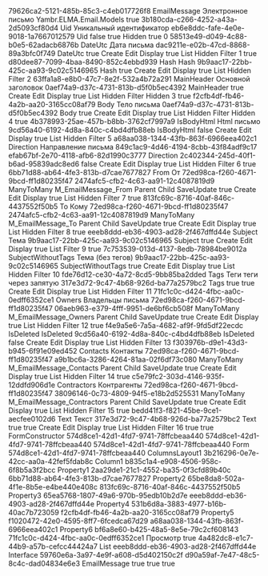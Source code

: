﻿<?xml version="1.0" encoding="utf-8"?>
<Entity xmlns:xsi="http://www.w3.org/2001/XMLSchema-instance" xmlns:xsd="http://www.w3.org/2001/XMLSchema">
  <Uid>79626ca2-5121-485b-85c3-c4eb017726f8</Uid>
  <Name>EmailMessage</Name>
  <DisplayName>Электронное письмо</DisplayName>
  <Namespace>Yambr.ELMA.Email.Models</Namespace>
  <AllowCreateHeirs>true</AllowCreateHeirs>
  <Properties>
    <PropertyMetadata xsi:type="EntityPropertyMetadata">
      <Uid>3b180cda-c266-4252-a43a-2d5093cf80d4</Uid>
      <Name>Uid</Name>
      <DisplayName>Уникальный идентификатор</DisplayName>
      <TypeUid>eb6e8ddc-fafe-4e0e-9018-1a7667012579</TypeUid>
      <Settings xsi:type="GuidSettings">
        <FieldName>Uid</FieldName>
      </Settings>
      <Nullable>false</Nullable>
      <IsSystem>true</IsSystem>
      <ViewSettings>
        <Attributes>
          <ViewAttribute>
            <Visibility>Hidden</Visibility>
            <ReadOnly>true</ReadOnly>
          </ViewAttribute>
        </Attributes>
      </ViewSettings>
      <Order>0</Order>
    </PropertyMetadata>
    <PropertyMetadata xsi:type="EntityPropertyMetadata">
      <Uid>58513e49-d049-4c88-b0e5-62adacb6876b</Uid>
      <Name>DateUtc</Name>
      <DisplayName>Дата письма</DisplayName>
      <TypeUid>dac9211e-e02b-47cd-8868-89a3bfc0f749</TypeUid>
      <Settings xsi:type="DateTimeSettings">
        <FieldName>DateUtc</FieldName>
      </Settings>
      <Nullable>true</Nullable>
      <ViewSettings>
        <Attributes>
          <ViewAttribute>
            <ViewType>Create</ViewType>
          </ViewAttribute>
          <ViewAttribute>
            <ViewType>Edit</ViewType>
          </ViewAttribute>
          <ViewAttribute>
            <ViewType>Display</ViewType>
            <ReadOnly>true</ReadOnly>
          </ViewAttribute>
          <ViewAttribute>
            <ViewType>List</ViewType>
            <Visibility>Hidden</Visibility>
          </ViewAttribute>
          <ViewAttribute>
            <ViewType>Filter</ViewType>
          </ViewAttribute>
        </Attributes>
      </ViewSettings>
      <Order>1</Order>
      <Filterable>true</Filterable>
    </PropertyMetadata>
    <PropertyMetadata xsi:type="EntityPropertyMetadata">
      <Uid>d80dee87-7099-4baa-8490-852c4ebbd939</Uid>
      <Name>Hash</Name>
      <DisplayName>Hash</DisplayName>
      <TypeUid>9b9aac17-22bb-425c-aa93-9c02c5146965</TypeUid>
      <Settings xsi:type="StringSettings">
        <FieldName>Hash</FieldName>
      </Settings>
      <Nullable>true</Nullable>
      <ViewSettings>
        <Attributes>
          <ViewAttribute>
            <ViewType>Create</ViewType>
          </ViewAttribute>
          <ViewAttribute>
            <ViewType>Edit</ViewType>
          </ViewAttribute>
          <ViewAttribute>
            <ViewType>Display</ViewType>
            <ReadOnly>true</ReadOnly>
          </ViewAttribute>
          <ViewAttribute>
            <ViewType>List</ViewType>
            <Visibility>Hidden</Visibility>
          </ViewAttribute>
          <ViewAttribute>
            <ViewType>Filter</ViewType>
          </ViewAttribute>
        </Attributes>
      </ViewSettings>
      <Order>2</Order>
    </PropertyMetadata>
    <PropertyMetadata xsi:type="EntityPropertyMetadata">
      <Uid>63ffa1a8-e8b0-47c7-8e2f-532a4b72a291</Uid>
      <Name>MainHeader</Name>
      <DisplayName>Основной заголовок</DisplayName>
      <TypeUid>0aef74a9-d37c-4731-813b-d5f0b5ec4392</TypeUid>
      <Settings xsi:type="HtmlStringSettings">
        <FieldName>MainHeader</FieldName>
      </Settings>
      <Nullable>true</Nullable>
      <ViewSettings>
        <Attributes>
          <ViewAttribute>
            <ViewType>Create</ViewType>
          </ViewAttribute>
          <ViewAttribute>
            <ViewType>Edit</ViewType>
          </ViewAttribute>
          <ViewAttribute>
            <ViewType>Display</ViewType>
            <ReadOnly>true</ReadOnly>
          </ViewAttribute>
          <ViewAttribute>
            <ViewType>List</ViewType>
            <Visibility>Hidden</Visibility>
          </ViewAttribute>
          <ViewAttribute>
            <ViewType>Filter</ViewType>
            <Visibility>Hidden</Visibility>
          </ViewAttribute>
        </Attributes>
      </ViewSettings>
      <Order>3</Order>
      <Filterable>true</Filterable>
    </PropertyMetadata>
    <PropertyMetadata xsi:type="EntityPropertyMetadata">
      <Uid>f2cfb4df-fb46-4a2b-aa20-3165cc08af79</Uid>
      <Name>Body</Name>
      <DisplayName>Тело письма</DisplayName>
      <TypeUid>0aef74a9-d37c-4731-813b-d5f0b5ec4392</TypeUid>
      <Settings xsi:type="HtmlStringSettings">
        <FieldName>Body</FieldName>
      </Settings>
      <Nullable>true</Nullable>
      <ViewSettings>
        <Attributes>
          <ViewAttribute>
            <ViewType>Create</ViewType>
          </ViewAttribute>
          <ViewAttribute>
            <ViewType>Edit</ViewType>
          </ViewAttribute>
          <ViewAttribute>
            <ViewType>Display</ViewType>
            <ReadOnly>true</ReadOnly>
          </ViewAttribute>
          <ViewAttribute>
            <ViewType>List</ViewType>
            <Visibility>Hidden</Visibility>
          </ViewAttribute>
          <ViewAttribute>
            <ViewType>Filter</ViewType>
            <Visibility>Hidden</Visibility>
          </ViewAttribute>
        </Attributes>
      </ViewSettings>
      <Order>4</Order>
      <Filterable>true</Filterable>
    </PropertyMetadata>
    <PropertyMetadata xsi:type="EntityPropertyMetadata">
      <Uid>4b378993-25ae-457b-b8bb-3762cf7997a9</Uid>
      <Name>IsBodyHtml</Name>
      <DisplayName>Html письмо</DisplayName>
      <TypeUid>9cd56a40-6192-4d8a-840c-c4bd4dfb88eb</TypeUid>
      <Settings xsi:type="BoolSettings">
        <FieldName>IsBodyHtml</FieldName>
      </Settings>
      <Nullable>false</Nullable>
      <ViewSettings>
        <Attributes>
          <ViewAttribute>
            <ViewType>Create</ViewType>
          </ViewAttribute>
          <ViewAttribute>
            <ViewType>Edit</ViewType>
          </ViewAttribute>
          <ViewAttribute>
            <ViewType>Display</ViewType>
            <ReadOnly>true</ReadOnly>
          </ViewAttribute>
          <ViewAttribute>
            <ViewType>List</ViewType>
            <Visibility>Hidden</Visibility>
          </ViewAttribute>
          <ViewAttribute>
            <ViewType>Filter</ViewType>
          </ViewAttribute>
        </Attributes>
      </ViewSettings>
      <Order>5</Order>
    </PropertyMetadata>
    <PropertyMetadata xsi:type="EntityPropertyMetadata">
      <Uid>a68aa038-1344-43fb-863f-6966eea402c1</Uid>
      <Name>Direction</Name>
      <DisplayName>Направление письма</DisplayName>
      <TypeUid>849c1ac9-4d46-4194-8cbb-43f84adf9c17</TypeUid>
      <SubTypeUid>efab67bf-2e70-4118-afb6-82d1990c3777</SubTypeUid>
      <Settings xsi:type="EnumSettings">
        <FieldName>Direction</FieldName>
        <DefaultValue>2c402344-245d-40f1-b6ad-95839adc8ed6</DefaultValue>
      </Settings>
      <Nullable>false</Nullable>
      <ViewSettings>
        <Attributes>
          <ViewAttribute>
            <ViewType>Create</ViewType>
          </ViewAttribute>
          <ViewAttribute>
            <ViewType>Edit</ViewType>
          </ViewAttribute>
          <ViewAttribute>
            <ViewType>Display</ViewType>
            <ReadOnly>true</ReadOnly>
          </ViewAttribute>
          <ViewAttribute>
            <ViewType>List</ViewType>
            <Visibility>Hidden</Visibility>
          </ViewAttribute>
          <ViewAttribute>
            <ViewType>Filter</ViewType>
          </ViewAttribute>
        </Attributes>
      </ViewSettings>
      <Order>6</Order>
      <Filterable>true</Filterable>
    </PropertyMetadata>
    <PropertyMetadata xsi:type="EntityPropertyMetadata">
      <Uid>6bb71d88-ab64-4fe3-813b-d7cae7677827</Uid>
      <Name>From</Name>
      <DisplayName>От</DisplayName>
      <TypeUid>72ed98ca-f260-4671-9bcd-ff1d80235f47</TypeUid>
      <SubTypeUid>2474afc5-cfb2-4c63-aa91-12c4087819d9</SubTypeUid>
      <Settings xsi:type="EntitySettings">
        <RelationType>ManyToMany</RelationType>
        <RelationTableName>M_EmailMessage_From</RelationTableName>
        <ParentColumnName>Parent</ParentColumnName>
        <ChildColumnName>Child</ChildColumnName>
        <CascadeMode>SaveUpdate</CascadeMode>
      </Settings>
      <Nullable>true</Nullable>
      <ViewSettings>
        <Attributes>
          <ViewAttribute>
            <ViewType>Create</ViewType>
          </ViewAttribute>
          <ViewAttribute>
            <ViewType>Edit</ViewType>
          </ViewAttribute>
          <ViewAttribute>
            <ViewType>Display</ViewType>
            <ReadOnly>true</ReadOnly>
          </ViewAttribute>
          <ViewAttribute>
            <ViewType>List</ViewType>
            <Visibility>Hidden</Visibility>
          </ViewAttribute>
          <ViewAttribute>
            <ViewType>Filter</ViewType>
          </ViewAttribute>
        </Attributes>
      </ViewSettings>
      <Order>7</Order>
      <Filterable>true</Filterable>
    </PropertyMetadata>
    <PropertyMetadata xsi:type="EntityPropertyMetadata">
      <Uid>813fc69c-8716-40af-846c-4437552f50b5</Uid>
      <Name>To</Name>
      <DisplayName>Кому</DisplayName>
      <TypeUid>72ed98ca-f260-4671-9bcd-ff1d80235f47</TypeUid>
      <SubTypeUid>2474afc5-cfb2-4c63-aa91-12c4087819d9</SubTypeUid>
      <Settings xsi:type="EntitySettings">
        <RelationType>ManyToMany</RelationType>
        <RelationTableName>M_EmailMessage_To</RelationTableName>
        <ParentColumnName>Parent</ParentColumnName>
        <ChildColumnName>Child</ChildColumnName>
        <CascadeMode>SaveUpdate</CascadeMode>
      </Settings>
      <Nullable>true</Nullable>
      <ViewSettings>
        <Attributes>
          <ViewAttribute>
            <ViewType>Create</ViewType>
          </ViewAttribute>
          <ViewAttribute>
            <ViewType>Edit</ViewType>
          </ViewAttribute>
          <ViewAttribute>
            <ViewType>Display</ViewType>
            <ReadOnly>true</ReadOnly>
          </ViewAttribute>
          <ViewAttribute>
            <ViewType>List</ViewType>
            <Visibility>Hidden</Visibility>
          </ViewAttribute>
          <ViewAttribute>
            <ViewType>Filter</ViewType>
          </ViewAttribute>
        </Attributes>
      </ViewSettings>
      <Order>8</Order>
      <Filterable>true</Filterable>
    </PropertyMetadata>
    <PropertyMetadata xsi:type="EntityPropertyMetadata">
      <Uid>eeeb8ddd-eb36-4903-ad28-2f467dffd44e</Uid>
      <Name>Subject</Name>
      <DisplayName>Тема</DisplayName>
      <TypeUid>9b9aac17-22bb-425c-aa93-9c02c5146965</TypeUid>
      <Settings xsi:type="StringSettings">
        <FieldName>Subject</FieldName>
      </Settings>
      <Nullable>true</Nullable>
      <ViewSettings>
        <Attributes>
          <ViewAttribute>
            <ViewType>Create</ViewType>
          </ViewAttribute>
          <ViewAttribute>
            <ViewType>Edit</ViewType>
          </ViewAttribute>
          <ViewAttribute>
            <ViewType>Display</ViewType>
            <ReadOnly>true</ReadOnly>
          </ViewAttribute>
          <ViewAttribute>
            <ViewType>List</ViewType>
          </ViewAttribute>
          <ViewAttribute>
            <ViewType>Filter</ViewType>
          </ViewAttribute>
        </Attributes>
      </ViewSettings>
      <Order>9</Order>
      <InFastSearch>true</InFastSearch>
    </PropertyMetadata>
    <PropertyMetadata xsi:type="EntityPropertyMetadata">
      <Uid>7c753539-013d-4137-8edb-78984be9012a</Uid>
      <Name>SubjectWithoutTags</Name>
      <DisplayName>Тема (без тегов)</DisplayName>
      <TypeUid>9b9aac17-22bb-425c-aa93-9c02c5146965</TypeUid>
      <Settings xsi:type="StringSettings">
        <FieldName>SubjectWithoutTags</FieldName>
      </Settings>
      <Nullable>true</Nullable>
      <ViewSettings>
        <Attributes>
          <ViewAttribute>
            <ViewType>Create</ViewType>
          </ViewAttribute>
          <ViewAttribute>
            <ViewType>Edit</ViewType>
          </ViewAttribute>
          <ViewAttribute>
            <ViewType>Display</ViewType>
            <ReadOnly>true</ReadOnly>
          </ViewAttribute>
          <ViewAttribute>
            <ViewType>List</ViewType>
            <Visibility>Hidden</Visibility>
          </ViewAttribute>
          <ViewAttribute>
            <ViewType>Filter</ViewType>
          </ViewAttribute>
        </Attributes>
      </ViewSettings>
      <Order>10</Order>
    </PropertyMetadata>
    <PropertyMetadata xsi:type="EntityPropertyMetadata">
      <Uid>fde76d12-ce30-4a72-8cd5-9bb85ba2dded</Uid>
      <Name>Tags</Name>
      <DisplayName>Теги</DisplayName>
      <Description>теги через запятую</Description>
      <TypeUid>317e3d72-9c47-4b68-926d-ba77a2579bc2</TypeUid>
      <Settings xsi:type="TextSettings">
        <FieldName>Tags</FieldName>
        <MultiLine>true</MultiLine>
      </Settings>
      <Nullable>true</Nullable>
      <ViewSettings>
        <Attributes>
          <ViewAttribute>
            <ViewType>Create</ViewType>
          </ViewAttribute>
          <ViewAttribute>
            <ViewType>Edit</ViewType>
          </ViewAttribute>
          <ViewAttribute>
            <ViewType>Display</ViewType>
            <ReadOnly>true</ReadOnly>
          </ViewAttribute>
          <ViewAttribute>
            <ViewType>List</ViewType>
            <Visibility>Hidden</Visibility>
          </ViewAttribute>
          <ViewAttribute>
            <ViewType>Filter</ViewType>
          </ViewAttribute>
        </Attributes>
      </ViewSettings>
      <Order>11</Order>
    </PropertyMetadata>
    <PropertyMetadata xsi:type="EntityPropertyMetadata">
      <Uid>71fc1c0c-d424-4fbc-aa0c-0edff6352ce1</Uid>
      <Name>Owners</Name>
      <DisplayName>Владельцы письма</DisplayName>
      <TypeUid>72ed98ca-f260-4671-9bcd-ff1d80235f47</TypeUid>
      <SubTypeUid>06aeb963-e379-4fff-9951-de6bf6cb508f</SubTypeUid>
      <Settings xsi:type="EntitySettings">
        <RelationType>ManyToMany</RelationType>
        <RelationTableName>M_EmailMessage_Owners</RelationTableName>
        <ParentColumnName>Parent</ParentColumnName>
        <ChildColumnName>Child</ChildColumnName>
        <CascadeMode>SaveUpdate</CascadeMode>
      </Settings>
      <Nullable>true</Nullable>
      <ViewSettings>
        <Attributes>
          <ViewAttribute>
            <ViewType>Create</ViewType>
          </ViewAttribute>
          <ViewAttribute>
            <ViewType>Edit</ViewType>
          </ViewAttribute>
          <ViewAttribute>
            <ViewType>Display</ViewType>
            <ReadOnly>true</ReadOnly>
          </ViewAttribute>
          <ViewAttribute>
            <ViewType>List</ViewType>
            <Visibility>Hidden</Visibility>
          </ViewAttribute>
          <ViewAttribute>
            <ViewType>Filter</ViewType>
          </ViewAttribute>
        </Attributes>
      </ViewSettings>
      <Order>12</Order>
      <Filterable>true</Filterable>
    </PropertyMetadata>
    <PropertyMetadata xsi:type="EntityPropertyMetadata">
      <Uid>f4e9a5e6-7a5a-4682-af9f-9fd5df22ecdc</Uid>
      <Name>IsDeleted</Name>
      <DisplayName>IsDeleted</DisplayName>
      <TypeUid>9cd56a40-6192-4d8a-840c-c4bd4dfb88eb</TypeUid>
      <Settings xsi:type="BoolSettings">
        <FieldName>IsDeleted</FieldName>
      </Settings>
      <Nullable>false</Nullable>
      <ViewSettings>
        <Attributes>
          <ViewAttribute>
            <ViewType>Create</ViewType>
          </ViewAttribute>
          <ViewAttribute>
            <ViewType>Edit</ViewType>
          </ViewAttribute>
          <ViewAttribute>
            <ViewType>Display</ViewType>
            <ReadOnly>true</ReadOnly>
          </ViewAttribute>
          <ViewAttribute>
            <ViewType>List</ViewType>
            <Visibility>Hidden</Visibility>
          </ViewAttribute>
          <ViewAttribute>
            <ViewType>Filter</ViewType>
          </ViewAttribute>
        </Attributes>
      </ViewSettings>
      <Order>13</Order>
    </PropertyMetadata>
    <PropertyMetadata xsi:type="EntityPropertyMetadata">
      <Uid>f303976b-d9e1-43d3-b945-6f91e09ed452</Uid>
      <Name>Contacts</Name>
      <DisplayName>Контакты</DisplayName>
      <TypeUid>72ed98ca-f260-4671-9bcd-ff1d80235f47</TypeUid>
      <SubTypeUid>a9b1bc6a-3286-4264-81aa-02f6df73c080</SubTypeUid>
      <Settings xsi:type="EntitySettings">
        <RelationType>ManyToMany</RelationType>
        <RelationTableName>M_EmailMessage_Contacts</RelationTableName>
        <ParentColumnName>Parent</ParentColumnName>
        <ChildColumnName>Child</ChildColumnName>
        <CascadeMode>SaveUpdate</CascadeMode>
      </Settings>
      <Nullable>true</Nullable>
      <ViewSettings>
        <Attributes>
          <ViewAttribute>
            <ViewType>Create</ViewType>
          </ViewAttribute>
          <ViewAttribute>
            <ViewType>Edit</ViewType>
          </ViewAttribute>
          <ViewAttribute>
            <ViewType>Display</ViewType>
            <ReadOnly>true</ReadOnly>
          </ViewAttribute>
          <ViewAttribute>
            <ViewType>List</ViewType>
            <Visibility>Hidden</Visibility>
          </ViewAttribute>
          <ViewAttribute>
            <ViewType>Filter</ViewType>
          </ViewAttribute>
        </Attributes>
      </ViewSettings>
      <Order>14</Order>
      <Filterable>true</Filterable>
    </PropertyMetadata>
    <PropertyMetadata xsi:type="EntityPropertyMetadata">
      <Uid>c5e79fc2-303d-4146-935f-12ddfd906d1e</Uid>
      <Name>Contractors</Name>
      <DisplayName>Контрагенты</DisplayName>
      <TypeUid>72ed98ca-f260-4671-9bcd-ff1d80235f47</TypeUid>
      <SubTypeUid>38096146-0c73-4809-94f5-e18b2d525531</SubTypeUid>
      <Settings xsi:type="EntitySettings">
        <RelationType>ManyToMany</RelationType>
        <RelationTableName>M_EmailMessage_Contractors</RelationTableName>
        <ParentColumnName>Parent</ParentColumnName>
        <ChildColumnName>Child</ChildColumnName>
        <CascadeMode>SaveUpdate</CascadeMode>
      </Settings>
      <Nullable>true</Nullable>
      <ViewSettings>
        <Attributes>
          <ViewAttribute>
            <ViewType>Create</ViewType>
          </ViewAttribute>
          <ViewAttribute>
            <ViewType>Edit</ViewType>
          </ViewAttribute>
          <ViewAttribute>
            <ViewType>Display</ViewType>
            <ReadOnly>true</ReadOnly>
          </ViewAttribute>
          <ViewAttribute>
            <ViewType>List</ViewType>
            <Visibility>Hidden</Visibility>
          </ViewAttribute>
          <ViewAttribute>
            <ViewType>Filter</ViewType>
          </ViewAttribute>
        </Attributes>
      </ViewSettings>
      <Order>15</Order>
      <Filterable>true</Filterable>
    </PropertyMetadata>
    <PropertyMetadata xsi:type="EntityPropertyMetadata">
      <Uid>bedd41f3-f821-45be-9ce1-aecfee0102d6</Uid>
      <Name>Text</Name>
      <DisplayName>Текст</DisplayName>
      <TypeUid>317e3d72-9c47-4b68-926d-ba77a2579bc2</TypeUid>
      <Settings xsi:type="TextSettings">
        <FieldName>Text</FieldName>
        <MultiLine>true</MultiLine>
      </Settings>
      <Nullable>true</Nullable>
      <ViewSettings>
        <Attributes>
          <ViewAttribute>
            <ViewType>Create</ViewType>
          </ViewAttribute>
          <ViewAttribute>
            <ViewType>Edit</ViewType>
          </ViewAttribute>
          <ViewAttribute>
            <ViewType>Display</ViewType>
            <ReadOnly>true</ReadOnly>
          </ViewAttribute>
          <ViewAttribute>
            <ViewType>List</ViewType>
            <Visibility>Hidden</Visibility>
          </ViewAttribute>
          <ViewAttribute>
            <ViewType>Filter</ViewType>
          </ViewAttribute>
        </Attributes>
      </ViewSettings>
      <Order>16</Order>
      <InFastSearch>true</InFastSearch>
      <Filterable>true</Filterable>
    </PropertyMetadata>
  </Properties>
  <FormsScheme>FormConstructor</FormsScheme>
  <DefaultForms>
    <CreateUid>574d8ce1-42d1-4fd7-9741-78ffcbeaa440</CreateUid>
    <EditUid>574d8ce1-42d1-4fd7-9741-78ffcbeaa440</EditUid>
    <DisplayUid>574d8ce1-42d1-4fd7-9741-78ffcbeaa440</DisplayUid>
  </DefaultForms>
  <Forms>
    <FormViewItem>
      <Name>Form</Name>
      <Uid>574d8ce1-42d1-4fd7-9741-78ffcbeaa440</Uid>
      <Items>
        <RootViewItem xsi:type="ColumnsLayoutViewItem">
          <Name>ColumnsLayout1</Name>
          <Uid>3b216296-0e7e-42cc-aa0a-42fef5fdab8c</Uid>
          <Items>
            <RootViewItem xsi:type="ColumnViewItem">
              <Name>Column1</Name>
              <Uid>b835c1a4-e908-4506-958c-6f8b5a3f2bcc</Uid>
              <Items>
                <RootViewItem xsi:type="PropertyViewItem">
                  <Name>Property1</Name>
                  <Uid>2aa29de1-21c1-4552-ba35-0f3cfd89b40c</Uid>
                  <Property>6bb71d88-ab64-4fe3-813b-d7cae7677827</Property>
                  <Attributes />
                </RootViewItem>
                <RootViewItem xsi:type="PropertyViewItem">
                  <Name>Property2</Name>
                  <Uid>65be8da8-502a-4f1e-8b5e-e4be440e408c</Uid>
                  <Property>813fc69c-8716-40af-846c-4437552f50b5</Property>
                  <Attributes />
                </RootViewItem>
                <RootViewItem xsi:type="PropertyViewItem">
                  <Name>Property3</Name>
                  <Uid>65ea5768-1807-49a6-970b-95edb10b2d7e</Uid>
                  <Property>eeeb8ddd-eb36-4903-ad28-2f467dffd44e</Property>
                  <Attributes />
                </RootViewItem>
                <RootViewItem xsi:type="PropertyViewItem">
                  <Name>Property4</Name>
                  <Uid>531b6d8a-3883-4977-b16b-40ac7b723059</Uid>
                  <Property>f2cfb4df-fb46-4a2b-aa20-3165cc08af79</Property>
                  <Attributes />
                </RootViewItem>
                <RootViewItem xsi:type="PropertyViewItem">
                  <Name>Property5</Name>
                  <Uid>f1020472-42e0-4595-8ff7-6fcedca67d29</Uid>
                  <Property>a68aa038-1344-43fb-863f-6966eea402c1</Property>
                  <Attributes />
                </RootViewItem>
                <RootViewItem xsi:type="PropertyViewItem">
                  <Name>Property6</Name>
                  <Uid>bf6a8e60-b425-48a5-8e5e-79c2cf608143</Uid>
                  <Property>71fc1c0c-d424-4fbc-aa0c-0edff6352ce1</Property>
                  <Attributes />
                </RootViewItem>
              </Items>
            </RootViewItem>
          </Items>
        </RootViewItem>
      </Items>
      <DisplayName>Просмотр</DisplayName>
      <ReadOnly>true</ReadOnly>
    </FormViewItem>
  </Forms>
  <TableViews>
    <TableView>
      <Uid>4a482dc8-e1c7-44b9-a57b-cefcc44424a7</Uid>
      <ViewType>List</ViewType>
    </TableView>
  </TableViews>
  <TitlePropertyUid>eeeb8ddd-eb36-4903-ad28-2f467dffd44e</TitlePropertyUid>
  <Type>Interface</Type>
  <ImplementationUid>59760e6a-3a97-4e9f-a608-d5d402150c2f</ImplementationUid>
  <IdTypeUid>d90a59af-7e47-48c5-8c4c-dad04834e6e3</IdTypeUid>
  <TableName>EmailMessage</TableName>
  <IsSoftDeletable>true</IsSoftDeletable>
  <ShowInCatalogList>true</ShowInCatalogList>
  <Filterable>true</Filterable>
  <Filter />
  <Actions />
</Entity>